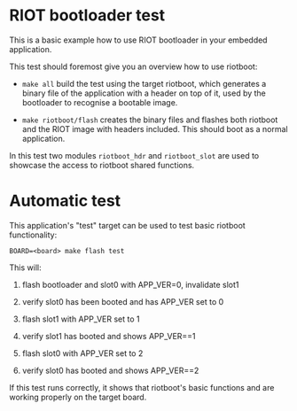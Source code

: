 RIOT bootloader test
====================

This is a basic example how to use RIOT bootloader in your embedded
application.

This test should foremost give you an overview how to use riotboot:

  - `make all` build the test using the target riotboot, which generates
  a binary file of the application with a header on top of it, used by
  the bootloader to recognise a bootable image.

  - `make riotboot/flash` creates the binary files and flashes both
  riotboot and the RIOT image with headers included. This should boot
  as a normal application.

In this test two modules `riotboot_hdr` and `riotboot_slot` are used to showcase
the access to riotboot shared functions.

Automatic test
==============

This application's "test" target can be used to test basic riotboot
functionality:

    BOARD=<board> make flash test

This will:

1. flash bootloader and slot0 with APP_VER=0, invalidate slot1
2. verify slot0 has been booted and has APP_VER set to 0

3. flash slot1 with APP_VER set to 1
4. verify slot1 has booted and shows APP_VER==1

5. flash slot0 with APP_VER set to 2
6. verify slot0 has booted and shows APP_VER==2

If this test runs correctly, it shows that riotboot's basic functions and are
working properly on the target board.
